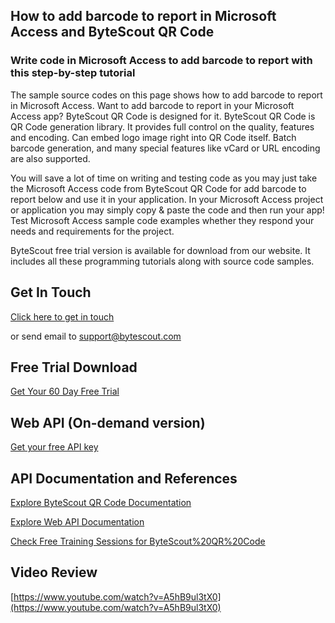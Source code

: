 ## How to add barcode to report in Microsoft Access and ByteScout QR Code

### Write code in Microsoft Access to add barcode to report with this step-by-step tutorial

The sample source codes on this page shows how to add barcode to report in Microsoft Access. Want to add barcode to report in your Microsoft Access app? ByteScout QR Code is designed for it. ByteScout QR Code is QR Code generation library. It provides full control on the quality, features and encoding. Can embed logo image right into QR Code itself. Batch barcode generation, and many special features like vCard or URL encoding are also supported.

You will save a lot of time on writing and testing code as you may just take the Microsoft Access code from ByteScout QR Code for add barcode to report below and use it in your application. In your Microsoft Access project or application you may simply copy & paste the code and then run your app! Test Microsoft Access sample code examples whether they respond your needs and requirements for the project.

ByteScout free trial version is available for download from our website. It includes all these programming tutorials along with source code samples.

## Get In Touch

[Click here to get in touch](https://bytescout.zendesk.com/hc/en-us/requests/new?subject=ByteScout%20QR%20Code%20Question)

or send email to [support@bytescout.com](mailto:support@bytescout.com?subject=ByteScout%20QR%20Code%20Question) 

## Free Trial Download

[Get Your 60 Day Free Trial](https://bytescout.com/download/web-installer?utm_source=github-readme)

## Web API (On-demand version)

[Get your free API key](https://pdf.co/documentation/api?utm_source=github-readme)

## API Documentation and References

[Explore ByteScout QR Code Documentation](https://bytescout.com/documentation/index.html?utm_source=github-readme)

[Explore Web API Documentation](https://pdf.co/documentation/api?utm_source=github-readme)

[Check Free Training Sessions for ByteScout%20QR%20Code](https://academy.bytescout.com/)

## Video Review

[https://www.youtube.com/watch?v=A5hB9ul3tX0](https://www.youtube.com/watch?v=A5hB9ul3tX0)